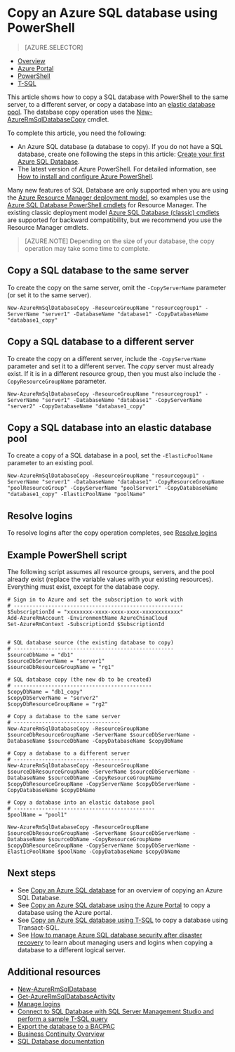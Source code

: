 <properties 
    pageTitle="Copy an Azure SQL database using PowerShell | Azure" 
    description="Create copy of an Azure SQL database using PowerShell" 
	services="sql-database"
	documentationCenter=""
	authors="stevestein"
	manager="jhubbard"
	editor=""/>

<tags
	ms.service="sql-database"
	ms.devlang="NA"
	ms.date="09/08/2016"
	ms.author="sstein"
	ms.workload="data-management"
	ms.topic="article"
	ms.tgt_pltfrm="NA"/>


# Copy an Azure SQL database using PowerShell


> [AZURE.SELECTOR]
- [Overview](/documentation/articles/sql-database-copy/)
- [Azure Portal](/documentation/articles/sql-database-copy/)
- [PowerShell](/documentation/articles/sql-database-copy-powershell/)
- [T-SQL](/documentation/articles/sql-database-copy-transact-sql/)

This article shows how to copy a SQL database with PowerShell to the same server, to a different server, or copy a database into an [elastic database pool](/documentation/articles/sql-database-elastic-pool/). The database copy operation uses the [New-AzureRmSqlDatabaseCopy](https://msdn.microsoft.com/zh-cn/library/mt603644.aspx) cmdlet. 


To complete this article, you need the following:

- An Azure SQL database (a database to copy). If you do not have a SQL database, create one following the steps in this article: [Create your first Azure SQL Database](/documentation/articles/sql-database-get-started/).
- The latest version of Azure PowerShell. For detailed information, see [How to install and configure Azure PowerShell](/documentation/articles/powershell-install-configure/).


Many new features of SQL Database are only supported when you are using the [Azure Resource Manager deployment model](/documentation/articles/resource-group-overview/), so examples use the [Azure SQL Database PowerShell cmdlets](https://msdn.microsoft.com/zh-cn/library/azure/mt574084.aspx) for Resource Manager. The existing classic deployment model [Azure SQL Database (classic) cmdlets](https://msdn.microsoft.com/zh-cn/library/azure/dn546723.aspx) are supported for backward compatibility, but we recommend you use the Resource Manager cmdlets.


>[AZURE.NOTE] Depending on the size of your database, the copy operation may take some time to complete.


## Copy a SQL database to the same server

To create the copy on the same server, omit the `-CopyServerName` parameter (or set it to the same server).

    New-AzureRmSqlDatabaseCopy -ResourceGroupName "resourcegroup1" -ServerName "server1" -DatabaseName "database1" -CopyDatabaseName "database1_copy"

## Copy a SQL database to a different server

To create the copy on a different server, include the `-CopyServerName` parameter and set it to a different server. The *copy* server must already exist. If it is in a different resource group, then you must also include the `-CopyResourceGroupName` parameter.

    New-AzureRmSqlDatabaseCopy -ResourceGroupName "resourcegroup1" -ServerName "server1" -DatabaseName "database1" -CopyServerName "server2" -CopyDatabaseName "database1_copy"


## Copy a SQL database into an elastic database pool

To create a copy of a SQL database in a pool, set the `-ElasticPoolName` parameter to an existing pool.

    New-AzureRmSqlDatabaseCopy -ResourceGroupName "resourcegoup1" -ServerName "server1" -DatabaseName "database1" -CopyResourceGroupName "poolResourceGroup" -CopyServerName "poolServer1" -CopyDatabaseName "database1_copy" -ElasticPoolName "poolName"


## Resolve logins

To resolve logins after the copy operation completes, see [Resolve logins](/documentation/articles/sql-database-copy-transact-sql/#resolve-logins-after-the-copy-operation-completes)


## Example PowerShell script

The following script assumes all resource groups, servers, and the pool already exist (replace the variable values with your existing resources). Everything must exist, except for the database copy.

    # Sign in to Azure and set the subscription to work with
    # ------------------------------------------------------
    $SubscriptionId = "xxxxxxxx-xxxx-xxxx-xxxx-xxxxxxxxxxxx"
    Add-AzureRmAccount -EnvironmentName AzureChinaCloud
    Set-AzureRmContext -SubscriptionId $SubscriptionId
    
    
    # SQL database source (the existing database to copy)
    # ---------------------------------------------------
    $sourceDbName = "db1"
    $sourceDbServerName = "server1"
    $sourceDbResourceGroupName = "rg1"
    
    # SQL database copy (the new db to be created)
    # --------------------------------------------
    $copyDbName = "db1_copy"
    $copyDbServerName = "server2"
    $copyDbResourceGroupName = "rg2"
    
    # Copy a database to the same server
    # ----------------------------------
    New-AzureRmSqlDatabaseCopy -ResourceGroupName $sourceDbResourceGroupName -ServerName $sourceDbServerName -DatabaseName $sourceDbName -CopyDatabaseName $copyDbName
    
    # Copy a database to a different server
    # -------------------------------------
    New-AzureRmSqlDatabaseCopy -ResourceGroupName $sourceDbResourceGroupName -ServerName $sourceDbServerName -DatabaseName $sourceDbName -CopyResourceGroupName $copyDbResourceGroupName -CopyServerName $copyDbServerName -CopyDatabaseName $copyDbName
    
    # Copy a database into an elastic database pool
    # ---------------------------------------------
    $poolName = "pool1"
    
    New-AzureRmSqlDatabaseCopy -ResourceGroupName $sourceDbResourceGroupName -ServerName $sourceDbServerName -DatabaseName $sourceDbName -CopyResourceGroupName $copyDbResourceGroupName -CopyServerName $copyDbServerName -ElasticPoolName $poolName -CopyDatabaseName $copyDbName



    

## Next steps

- See [Copy an Azure SQL database](/documentation/articles/sql-database-copy/) for an overview of copying an Azure SQL Database.
- See [Copy an Azure SQL database using the Azure Portal](/documentation/articles/sql-database-copy-portal/) to copy a database using the Azure portal.
- See [Copy an Azure SQL database using T-SQL](/documentation/articles/sql-database-copy-transact-sql/) to copy a database using Transact-SQL.
- See [How to manage Azure SQL database security after disaster recovery](/documentation/articles/sql-database-geo-replication-security-config/) to learn about managing users and logins when copying a database to a different logical server.


## Additional resources

- [New-AzureRmSqlDatabase](https://msdn.microsoft.com/zh-cn/library/mt603644.aspx)
- [Get-AzureRmSqlDatabaseActivity](https://msdn.microsoft.com/zh-cn/library/mt603687.aspx)
- [Manage logins](/documentation/articles/sql-database-manage-logins/)
- [Connect to SQL Database with SQL Server Management Studio and perform a sample T-SQL query](/documentation/articles/sql-database-connect-query-ssms/)
- [Export the database to a BACPAC](/documentation/articles/sql-database-export/)
- [Business Continuity Overview](/documentation/articles/sql-database-business-continuity/)
- [SQL Database documentation](/documentation/services/sql-databases)
